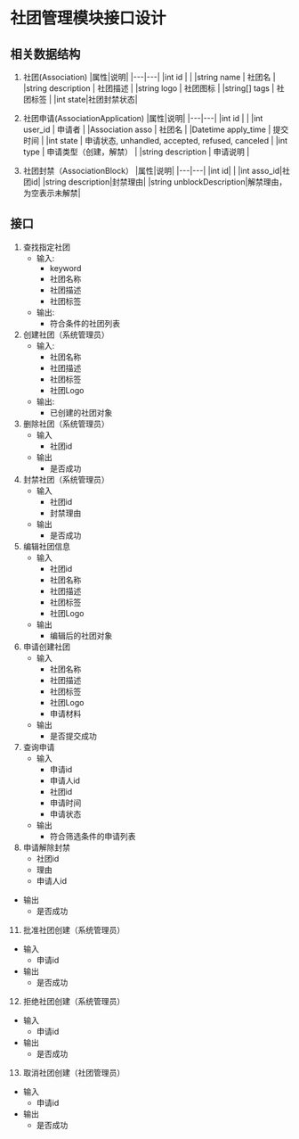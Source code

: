 # 社团管理模块接口设计

## 相关数据结构

1. 社团(Association)
   |属性|说明|
   |---|---|
   |int id | |
   |string name | 社团名 |
   |string description | 社团描述 |
   |string logo | 社团图标 |
   |string[] tags | 社团标签 |
   |int state|社团封禁状态|

2. 社团申请(AssociationApplication)
   |属性|说明|
   |---|---|
   |int id | |
   |int user_id | 申请者 |
   |Association asso | 社团名 |
   |Datetime apply_time | 提交时间 |
   |int state | 申请状态, unhandled, accepted, refused, canceled |
   |int type | 申请类型（创建，解禁） |
   |string description | 申请说明 |
3. 社团封禁（AssociationBlock）
   |属性|说明|
   |---|---|
   |int id| |
   |int asso_id|社团id|
   |string description|封禁理由|
   |string unblockDescription|解禁理由，为空表示未解禁|


## 接口

1. 查找指定社团
   - 输入:
      - keyword
      - 社团名称
      - 社团描述
      - 社团标签
   - 输出:
      - 符合条件的社团列表
2. 创建社团（系统管理员）
   - 输入:
      - 社团名称
      - 社团描述
      - 社团标签
      - 社团Logo
   - 输出:
      - 已创建的社团对象
3. 删除社团（系统管理员）
   - 输入
      - 社团id
   - 输出
      - 是否成功
4. 封禁社团（系统管理员）
   - 输入
      - 社团id
      - 封禁理由
   - 输出
      - 是否成功
6. 编辑社团信息
   - 输入
      - 社团id
      - 社团名称
      - 社团描述
      - 社团标签
      - 社团Logo
   - 输出
      - 编辑后的社团对象
7. 申请创建社团
   - 输入
      - 社团名称
      - 社团描述
      - 社团标签
      - 社团Logo
      - 申请材料
   - 输出
      - 是否提交成功
9. 查询申请
   - 输入
      - 申请id
      - 申请人id
      - 社团id
      - 申请时间
      - 申请状态
   - 输出
      - 符合筛选条件的申请列表
10. 申请解除封禁
      - 社团id
      - 理由
      - 申请人id
   - 输出
      - 是否成功
11. 批准社团创建（系统管理员）
   - 输入
      - 申请id
   - 输出
      - 是否成功
12. 拒绝社团创建（系统管理员）
   - 输入
      - 申请id
   - 输出
      - 是否成功
13. 取消社团创建（社团管理员）
   - 输入
      - 申请id
   - 输出
      - 是否成功